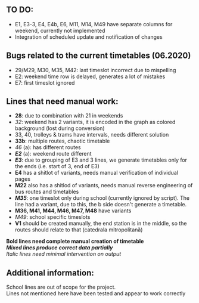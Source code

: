 ## TO DO:

- E1, E3-3, E4, E4b, E6, M11, M14, M49 have separate columns for weekend, currently not implemented
- Integration of scheduled update and notification of changes

## Bugs related to the current timetables (06.2020)
- 29/M29, M30, M35, M42: last timeslot incorrect due to mispelling
- E2: weekend time row is delayed, generates a lot of mistakes
- E7: first timeslot ignored

## Lines that need manual work:
- **28**: due to combination with 21 in weekends
- *32*: weekend has 2 variants, it is encoded in the graph as colored background (lost during conversion)
- 33, 40, trolleys & trams have intervals, needs different solution
- **33b**: multiple routes, chaotic timetable
- *46* (a): has different routes
- _**E2**_ (a): weekend route different
- _**E3**_: due to grouping of E3 and 3 lines, we generate timetables only for the ends (i.e. start of 3, end of E3)
- **E4** has a shitlot of variants, needs manual verification of individual pages
- **M22** also has a shitlod of variants, needs manual reverse engineering of bus routes and timetables
- _**M35**_: one timeslot only during school (currently ignored by script). The line had a variant, due to this, the b side doesn't generate a timetable.
- **M36, M41, M44, M46, M47, M48** have variants
- *M49*: school specific timeslots
- **V1** should be created manually, the end station is in the middle, so the routes should relate to that (catedrala mitropolitană)

**Bold lines need complete manual creation of timetable**  
_**Mixed lines produce correct data partially**_  
*Italic lines need minimal intervention on output*

## Additional information:

School lines are out of scope for the project.  
Lines not mentioned here have been tested and appear to work correctly